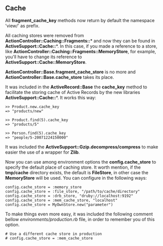 ## Cache

All **fragment\_cache\_key** methods now return by default the namespace 'view/' as prefix.

All caching stores were removed from **ActionController::Caching::Fragments::*** and now they can be found in **ActiveSupport::Cache::***. In this case, if you made a reference to a store, like **ActionController::Caching::Fragments::MemoryStore**, for example, you'll have to change its reference to **ActiveSupport::Cache::MemoryStore**.

**ActionController::Base.fragment\_cache\_store** is no more and **ActionController::Base.cache\_store** takes its place.

It was included in the **ActiveRecord::Base** the **cache\_key** method to facilitate the storing cache of Active Records by the new libraries **ActiveSupport::Cache::***. It works this way:

	>> Product.new.cache_key
	=> "products/new"

	>> Product.find(5).cache_key
	=> "products/5"

	>> Person.find(5).cache_key
	=> "people/5-20071224150000"

It was included the **ActiveSupport::Gzip.decompress/compress** to make easier the use of a wrapper for **Zlib**.

Now you can use among environment options the **config.cache\_store** to specify the default place of caching store. It worth mention, if the **tmp/cache** directory exists, the default is **FileStore**, in other case the **MemoryStore** will be used. You can configure in the following ways:

	config.cache_store = :memory_store
	config.cache_store = :file_store, "/path/to/cache/directory"
	config.cache_store = :drb_store, "druby://localhost:9192"
	config.cache_store = :mem_cache_store, "localhost"
	config.cache_store = MyOwnStore.new("parameter")

To make things even more easy, it was included the following comment bellow *environments/production.rb* file, in order to remember you of this option.

	# Use a different cache store in production
	# config.cache_store = :mem_cache_store

